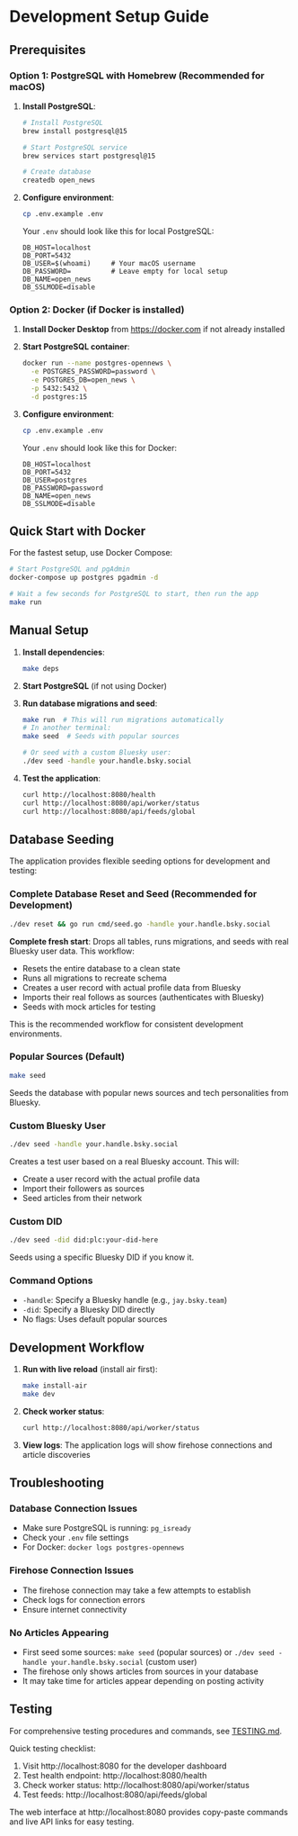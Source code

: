 # Development Setup Guide

## Prerequisites

### Option 1: PostgreSQL with Homebrew (Recommended for macOS)

1. **Install PostgreSQL**:
   ```bash
   # Install PostgreSQL
   brew install postgresql@15
   
   # Start PostgreSQL service
   brew services start postgresql@15
   
   # Create database
   createdb open_news
   ```

2. **Configure environment**:
   ```bash
   cp .env.example .env
   ```
   
   Your `.env` should look like this for local PostgreSQL:
   ```
   DB_HOST=localhost
   DB_PORT=5432
   DB_USER=$(whoami)     # Your macOS username
   DB_PASSWORD=          # Leave empty for local setup
   DB_NAME=open_news
   DB_SSLMODE=disable
   ```

### Option 2: Docker (if Docker is installed)

1. **Install Docker Desktop** from https://docker.com if not already installed

2. **Start PostgreSQL container**:
   ```bash
   docker run --name postgres-opennews \
     -e POSTGRES_PASSWORD=password \
     -e POSTGRES_DB=open_news \
     -p 5432:5432 \
     -d postgres:15
   ```

3. **Configure environment**:
   ```bash
   cp .env.example .env
   ```
   
   Your `.env` should look like this for Docker:
   ```
   DB_HOST=localhost
   DB_PORT=5432
   DB_USER=postgres
   DB_PASSWORD=password
   DB_NAME=open_news
   DB_SSLMODE=disable
   ```

## Quick Start with Docker

For the fastest setup, use Docker Compose:

```bash
# Start PostgreSQL and pgAdmin
docker-compose up postgres pgadmin -d

# Wait a few seconds for PostgreSQL to start, then run the app
make run
```

## Manual Setup

1. **Install dependencies**:
   ```bash
   make deps
   ```

2. **Start PostgreSQL** (if not using Docker)

3. **Run database migrations and seed**:
   ```bash
   make run  # This will run migrations automatically
   # In another terminal:
   make seed  # Seeds with popular sources
   
   # Or seed with a custom Bluesky user:
   ./dev seed -handle your.handle.bsky.social
   ```

4. **Test the application**:
   ```bash
   curl http://localhost:8080/health
   curl http://localhost:8080/api/worker/status
   curl http://localhost:8080/api/feeds/global
   ```

## Database Seeding

The application provides flexible seeding options for development and testing:

### Complete Database Reset and Seed (Recommended for Development)
```bash
./dev reset && go run cmd/seed.go -handle your.handle.bsky.social
```
**Complete fresh start**: Drops all tables, runs migrations, and seeds with real Bluesky user data. This workflow:
- Resets the entire database to a clean state
- Runs all migrations to recreate schema
- Creates a user record with actual profile data from Bluesky
- Imports their real follows as sources (authenticates with Bluesky)
- Seeds with mock articles for testing

This is the recommended workflow for consistent development environments.

### Popular Sources (Default)
```bash
make seed
```
Seeds the database with popular news sources and tech personalities from Bluesky.

### Custom Bluesky User
```bash
./dev seed -handle your.handle.bsky.social
```
Creates a test user based on a real Bluesky account. This will:
- Create a user record with the actual profile data
- Import their followers as sources 
- Seed articles from their network

### Custom DID
```bash
./dev seed -did did:plc:your-did-here
```
Seeds using a specific Bluesky DID if you know it.

### Command Options
- `-handle`: Specify a Bluesky handle (e.g., `jay.bsky.team`)
- `-did`: Specify a Bluesky DID directly
- No flags: Uses default popular sources

## Development Workflow

1. **Run with live reload** (install air first):
   ```bash
   make install-air
   make dev
   ```

2. **Check worker status**:
   ```bash
   curl http://localhost:8080/api/worker/status
   ```

3. **View logs**: The application logs will show firehose connections and article discoveries

## Troubleshooting

### Database Connection Issues

- Make sure PostgreSQL is running: `pg_isready`
- Check your `.env` file settings
- For Docker: `docker logs postgres-opennews`

### Firehose Connection Issues

- The firehose connection may take a few attempts to establish
- Check logs for connection errors
- Ensure internet connectivity

### No Articles Appearing

- First seed some sources: `make seed` (popular sources) or `./dev seed -handle your.handle.bsky.social` (custom user)
- The firehose only shows articles from sources in your database
- It may take time for articles appear depending on posting activity

## Testing

For comprehensive testing procedures and commands, see [TESTING.md](TESTING.md).

Quick testing checklist:
1. Visit http://localhost:8080 for the developer dashboard
2. Test health endpoint: http://localhost:8080/health
3. Check worker status: http://localhost:8080/api/worker/status
4. Test feeds: http://localhost:8080/api/feeds/global

The web interface at http://localhost:8080 provides copy-paste commands and live API links for easy testing.
